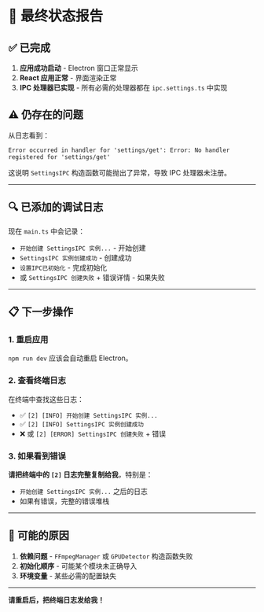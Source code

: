 # 🎯 最终状态报告

## ✅ 已完成

1. **应用成功启动** - Electron 窗口正常显示
2. **React 应用正常** - 界面渲染正常
3. **IPC 处理器已实现** - 所有必需的处理器都在 `ipc.settings.ts` 中实现

## ⚠️ 仍存在的问题

从日志看到：
```
Error occurred in handler for 'settings/get': Error: No handler registered for 'settings/get'
```

这说明 `SettingsIPC` 构造函数可能抛出了异常，导致 IPC 处理器未注册。

---

## 🔍 已添加的调试日志

现在 `main.ts` 中会记录：
- `开始创建 SettingsIPC 实例...` - 开始创建
- `SettingsIPC 实例创建成功` - 创建成功
- `设置IPC已初始化` - 完成初始化
- 或 `SettingsIPC 创建失败` + 错误详情 - 如果失败

---

## 📋 下一步操作

### 1. 重启应用

`npm run dev` 应该会自动重启 Electron。

### 2. 查看终端日志

在终端中查找这些日志：
- ✅ `[2] [INFO] 开始创建 SettingsIPC 实例...`
- ✅ `[2] [INFO] SettingsIPC 实例创建成功`
- ❌ 或 `[2] [ERROR] SettingsIPC 创建失败` + 错误

### 3. 如果看到错误

**请把终端中的 `[2]` 日志完整复制给我**，特别是：
- `开始创建 SettingsIPC 实例...` 之后的日志
- 如果有错误，完整的错误堆栈

---

## 🔧 可能的原因

1. **依赖问题** - `FFmpegManager` 或 `GPUDetector` 构造函数失败
2. **初始化顺序** - 可能某个模块未正确导入
3. **环境变量** - 某些必需的配置缺失

---

**请重启后，把终端日志发给我！**

